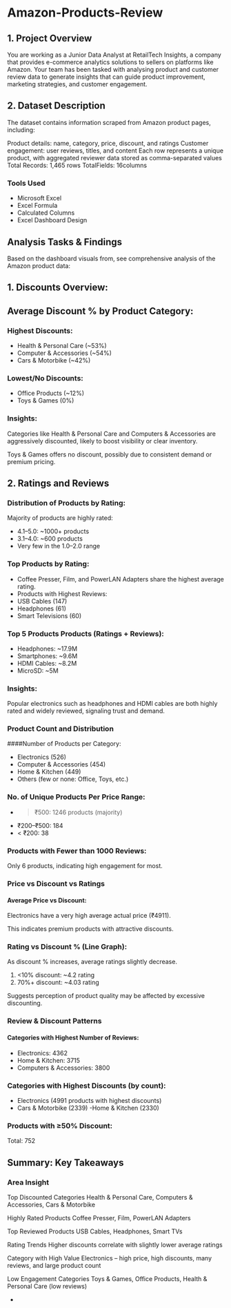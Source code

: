 # Amazon-Products-Review

## 1. Project Overview
You are working as a Junior Data Analyst at RetailTech Insights, a company that provides e-commerce analytics solutions to sellers on platforms like Amazon. Your team has been tasked with analysing product and customer review data to generate insights that can guide product improvement, marketing strategies, and customer engagement.

## 2. Dataset Description
The dataset contains information scraped from Amazon product pages, including:

Product details: name, category, price, discount, and ratings
Customer engagement: user reviews, titles, and content
Each row represents a unique product, with aggregated reviewer data stored as comma-separated values Total Records: 1,465 rows TotalFields: 16columns


### Tools Used
- Microsoft Excel
- Excel Formula
- Calculated Columns
- Excel Dashboard Design

## Analysis Tasks & Findings

Based on the dashboard visuals from, see comprehensive analysis of the Amazon product data:

## 1.  Discounts Overview:
## Average Discount % by Product Category:

### Highest Discounts:
- Health & Personal Care (~53%)
- Computer & Accessories (~54%)
- Cars & Motorbike (~42%)


### Lowest/No Discounts:
- Office Products (~12%)
- Toys & Games (0%)
### Insights:

Categories like Health & Personal Care and Computers & Accessories are aggressively discounted, likely to boost visibility or clear inventory.

Toys & Games offers no discount, possibly due to consistent demand or premium pricing.

## 2. Ratings and Reviews

### Distribution of Products by Rating:

Majority of products are highly rated:
- 4.1–5.0: ~1000+ products
- 3.1–4.0: ~600 products
- Very few in the 1.0–2.0 range

### Top Products by Rating:
- Coffee Presser, Film, and PowerLAN Adapters share the highest average rating.
- Products with Highest Reviews:
- USB Cables (147)
- Headphones (61)
- Smart Televisions (60)

### Top 5 Products Products (Ratings + Reviews):
- Headphones: ~17.9M
- Smartphones: ~9.6M
- HDMI Cables: ~8.2M
- MicroSD: ~5M

### Insights:
Popular electronics such as headphones and HDMI cables are both highly rated and widely reviewed, signaling trust and demand.

### Product Count and Distribution

####Number of Products per Category:
- Electronics (526)
- Computer & Accessories (454)
- Home & Kitchen (449)
- Others (few or none: Office, Toys, etc.)

### No. of Unique Products Per Price Range:

- > ₹500: 1246 products (majority)
- ₹200–₹500: 184
- < ₹200: 38

### Products with Fewer than 1000 Reviews:
Only 6 products, indicating high engagement for most.

### Price vs Discount vs Ratings

#### Average Price vs Discount:
Electronics have a very high average actual price (₹4911).

This indicates premium products with attractive discounts.

### Rating vs Discount % (Line Graph):
As discount % increases, average ratings slightly decrease.

1. <10% discount: ~4.2 rating
2. 70%+ discount: ~4.03 rating

Suggests perception of product quality may be affected by excessive discounting.

### Review & Discount Patterns
#### Categories with Highest Number of Reviews:

- Electronics: 4362
-  Home & Kitchen: 3715
- Computers & Accessories: 3800

### Categories with Highest Discounts (by count):

- Electronics (4991 products with highest discounts)
- Cars & Motorbike (2339)
-Home & Kitchen (2330)

### Products with ≥50% Discount:
Total: 752

## Summary: Key Takeaways
### Area	Insight
Top Discounted Categories	Health & Personal Care, Computers & Accessories, Cars & Motorbike

Highly Rated Products	Coffee Presser, Film, PowerLAN Adapters

Top Reviewed Products	USB Cables, Headphones, Smart TVs

Rating Trends	Higher discounts correlate with slightly lower average ratings

Category with High Value	Electronics – high price, high discounts, many reviews, and large product count

Low Engagement Categories	Toys & Games, Office Products, Health & Personal Care (low reviews)



-  


